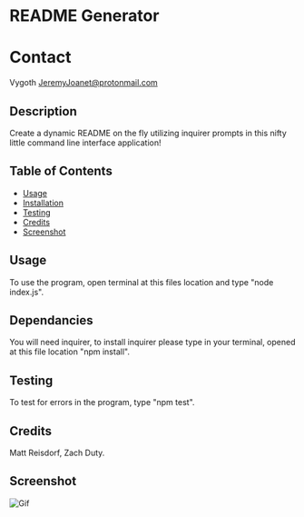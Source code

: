 # README Generator

# Contact
Vygoth
JeremyJoanet@protonmail.com

## Description
Create a dynamic README on the fly utilizing inquirer prompts in this nifty little command line interface application!

## Table of Contents
- [Usage](#Usage)
- [Installation](#Dependancies)
- [Testing](#Testing)
- [Credits](#Credits)
- [Screenshot](#Screenshot)

## Usage
To use the program, open terminal at this files location and type "node index.js".

## Dependancies
You will need inquirer, to install inquirer please type in your terminal, opened at this file location "npm install".

## Testing
To test for errors in the program, type "npm test".

## Credits
Matt Reisdorf, Zach Duty.

## Screenshot
![Gif](./assets/gif/recording.gif)
